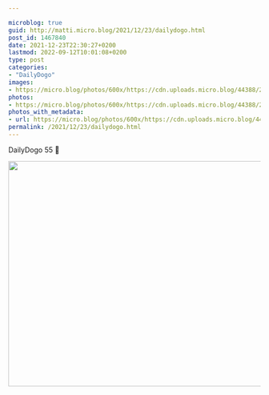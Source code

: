 ```yaml
---

microblog: true
guid: http://matti.micro.blog/2021/12/23/dailydogo.html
post_id: 1467840
date: 2021-12-23T22:30:27+0200
lastmod: 2022-09-12T10:01:08+0200
type: post
categories:
- "DailyDogo"
images:
- https://micro.blog/photos/600x/https://cdn.uploads.micro.blog/44388/2021/967fe17580.jpg
photos:
- https://micro.blog/photos/600x/https://cdn.uploads.micro.blog/44388/2021/967fe17580.jpg
photos_with_metadata:
- url: https://micro.blog/photos/600x/https://cdn.uploads.micro.blog/44388/2021/967fe17580.jpg
permalink: /2021/12/23/dailydogo.html
---
```

DailyDogo 55 🐶

<img src="https://micro.blog/photos/600x/https://blog.martin-haehnel.de/uploads/2021/967fe17580.jpg" width="600" height="450" alt="" />
